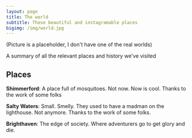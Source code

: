 ```yaml
---
layout: page
title: The world
subtitle: Those beautiful and instagramable places
bigimg: /img/world.jpg
---
```

(Picture is a placeholder, I don't have one of the real worlds)

A summary of all the relevant places and history we've visited

## Places

**Shimmerford**: A place full of mosquitoes. Not now. Now is cool. Thanks to the work of some folks

**Salty Waters**: Small. Smelly. They used to have a madman on the lighthouse. Not anymore. Thanks to the work of some folks.

**Brighthaven**: The edge of society. Where adventurers go to get glory and die.